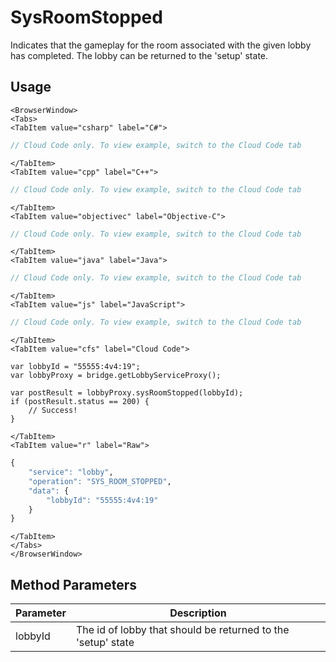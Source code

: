 # SysRoomStopped

Indicates that the gameplay for the room associated with the given lobby has completed. The lobby can be returned to the 'setup' state.

<PartialServop service_name="lobby" operation_name="SYS_ROOM_STOPPED" />

## Usage

```mdx-code-block
<BrowserWindow>
<Tabs>
<TabItem value="csharp" label="C#">
```

```csharp
// Cloud Code only. To view example, switch to the Cloud Code tab
```

```mdx-code-block
</TabItem>
<TabItem value="cpp" label="C++">
```

```cpp
// Cloud Code only. To view example, switch to the Cloud Code tab
```

```mdx-code-block
</TabItem>
<TabItem value="objectivec" label="Objective-C">
```

```objectivec
// Cloud Code only. To view example, switch to the Cloud Code tab
```

```mdx-code-block
</TabItem>
<TabItem value="java" label="Java">
```

```java
// Cloud Code only. To view example, switch to the Cloud Code tab
```

```mdx-code-block
</TabItem>
<TabItem value="js" label="JavaScript">
```

```javascript
// Cloud Code only. To view example, switch to the Cloud Code tab
```

```mdx-code-block
</TabItem>
<TabItem value="cfs" label="Cloud Code">
```

```cfscript
var lobbyId = "55555:4v4:19";
var lobbyProxy = bridge.getLobbyServiceProxy();

var postResult = lobbyProxy.sysRoomStopped(lobbyId);
if (postResult.status == 200) {
    // Success!
}
```

```mdx-code-block
</TabItem>
<TabItem value="r" label="Raw">
```

```r
{
	"service": "lobby",
	"operation": "SYS_ROOM_STOPPED",
	"data": {
		"lobbyId": "55555:4v4:19"
	}
}
```

```mdx-code-block
</TabItem>
</Tabs>
</BrowserWindow>
```

## Method Parameters
Parameter | Description
--------- | -----------
lobbyId | The id of lobby that should be returned to the 'setup' state


